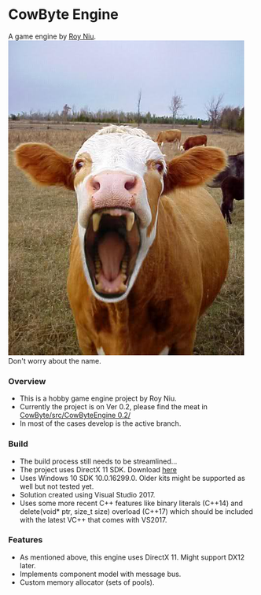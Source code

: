 # CowByte Engine
A game engine by [Roy Niu](mailto:yanqi.roy.niu@gmail.com).
![Cow Bite](https://github.com/yanqiniu/CowByte/blob/master/assets/other/cover.jpg)
Don't worry about the name.


### Overview
- This is a hobby game engine project by Roy Niu.
- Currently the project is on Ver 0.2, please find the meat in [CowByte/src/CowByteEngine 0.2/](https://github.com/yanqiniu/CowByte/tree/develop/src/CowByteEngine%200.2) 
- In most of the cases develop is the active branch.


### Build
 - The build process still needs to be streamlined...
 - The project uses DirectX 11 SDK. Download [here](https://www.microsoft.com/en-us/download/details.aspx?id=6812)
 - Uses Windows 10 SDK 10.0.16299.0. Older kits might be supported as well but not tested yet.
 - Solution created using Visual Studio 2017.
 - Uses some more recent C++ features like binary literals (C++14) and delete(void* ptr, size_t size) overload (C++17) which should be included with the latest VC++ that comes with VS2017.


### Features
 - As mentioned above, this engine uses DirectX 11. Might support DX12 later. 
 - Implements component model with message bus. 
 - Custom memory allocator (sets of pools).